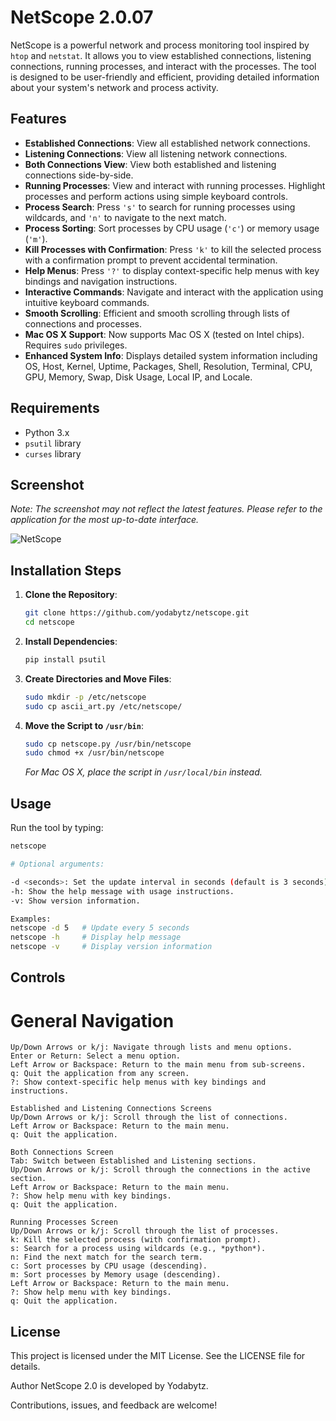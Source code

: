 # NetScope 2.0.07

NetScope is a powerful network and process monitoring tool inspired by `htop` and `netstat`. It allows you to view established connections, listening connections, running processes, and interact with the processes. The tool is designed to be user-friendly and efficient, providing detailed information about your system's network and process activity.

## Features

- **Established Connections**: View all established network connections.
- **Listening Connections**: View all listening network connections.
- **Both Connections View**: View both established and listening connections side-by-side.
- **Running Processes**: View and interact with running processes. Highlight processes and perform actions using simple keyboard controls.
- **Process Search**: Press `'s'` to search for running processes using wildcards, and `'n'` to navigate to the next match.
- **Process Sorting**: Sort processes by CPU usage (`'c'`) or memory usage (`'m'`).
- **Kill Processes with Confirmation**: Press `'k'` to kill the selected process with a confirmation prompt to prevent accidental termination.
- **Help Menus**: Press `'?'` to display context-specific help menus with key bindings and navigation instructions.
- **Interactive Commands**: Navigate and interact with the application using intuitive keyboard commands.
- **Smooth Scrolling**: Efficient and smooth scrolling through lists of connections and processes.
- **Mac OS X Support**: Now supports Mac OS X (tested on Intel chips). Requires `sudo` privileges.
- **Enhanced System Info**: Displays detailed system information including OS, Host, Kernel, Uptime, Packages, Shell, Resolution, Terminal, CPU, GPU, Memory, Swap, Disk Usage, Local IP, and Locale.

## Requirements

- Python 3.x
- `psutil` library
- `curses` library

## Screenshot

*Note: The screenshot may not reflect the latest features. Please refer to the application for the most up-to-date interface.*

![NetScope](https://raw.githubusercontent.com/yodabytz/netsccope/main/NetScope.jpg?raw=true)

## Installation Steps

1. **Clone the Repository**:
    ```sh
    git clone https://github.com/yodabytz/netscope.git
    cd netscope
    ```

2. **Install Dependencies**:
    ```sh
    pip install psutil
    ```

3. **Create Directories and Move Files**:
    ```sh
    sudo mkdir -p /etc/netscope
    sudo cp ascii_art.py /etc/netscope/
    ```

4. **Move the Script to `/usr/bin`**:
    ```sh
    sudo cp netscope.py /usr/bin/netscope
    sudo chmod +x /usr/bin/netscope
    ```
    *For Mac OS X, place the script in `/usr/local/bin` instead.*

## Usage

Run the tool by typing:
```sh
netscope

# Optional arguments:

-d <seconds>: Set the update interval in seconds (default is 3 seconds).
-h: Show the help message with usage instructions.
-v: Show version information.

Examples:
netscope -d 5   # Update every 5 seconds
netscope -h     # Display help message
netscope -v     # Display version information
```

## Controls
# General Navigation
```
Up/Down Arrows or k/j: Navigate through lists and menu options.
Enter or Return: Select a menu option.
Left Arrow or Backspace: Return to the main menu from sub-screens.
q: Quit the application from any screen.
?: Show context-specific help menus with key bindings and instructions.

Established and Listening Connections Screens
Up/Down Arrows or k/j: Scroll through the list of connections.
Left Arrow or Backspace: Return to the main menu.
q: Quit the application.

Both Connections Screen
Tab: Switch between Established and Listening sections.
Up/Down Arrows or k/j: Scroll through the connections in the active section.
Left Arrow or Backspace: Return to the main menu.
?: Show help menu with key bindings.
q: Quit the application.

Running Processes Screen
Up/Down Arrows or k/j: Scroll through the list of processes.
k: Kill the selected process (with confirmation prompt).
s: Search for a process using wildcards (e.g., *python*).
n: Find the next match for the search term.
c: Sort processes by CPU usage (descending).
m: Sort processes by Memory usage (descending).
Left Arrow or Backspace: Return to the main menu.
?: Show help menu with key bindings.
q: Quit the application.
```

## License
This project is licensed under the MIT License. See the LICENSE file for details.

Author
NetScope 2.0 is developed by Yodabytz.

Contributions, issues, and feedback are welcome!


